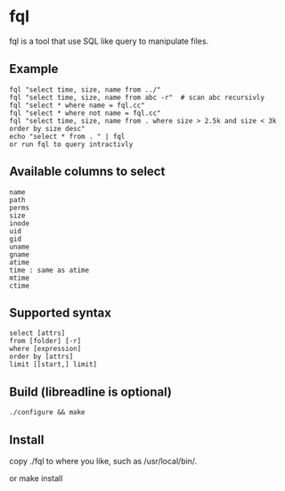 fql
===
  fql is a tool that use SQL like query to manipulate files.

Example
-------
    fql "select time, size, name from ../"
    fql "select time, size, name from abc -r"  # scan abc recursivly
    fql "select * where name = fql.cc"
    fql "select * where not name = fql.cc"
    fql "select time, size, name from . where size > 2.5k and size < 3k order by size desc"
    echo "select * from . " | fql
    or run fql to query intractivly

Available columns to select
---------------------------
    name
    path
    perms
    size
    inode
    uid
    gid
    uname
    gname
    atime
    time : same as atime
    mtime
    ctime

Supported syntax
----------------
    select [attrs]
    from [folder] [-r]
    where [expression]
    order by [attrs]
    limit [[start,] limit]

Build (libreadline is optional)
-----
    ./configure && make

Install
-------
  copy ./fql to where you like, such as /usr/local/bin/.

  or make install
